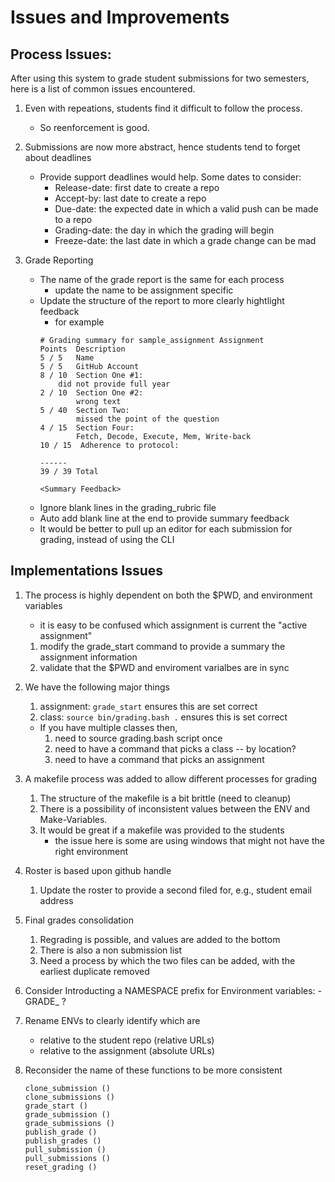 # Issues and Improvements


## Process Issues:
After using this system to grade student submissions for two semesters, here is a list of common issues encountered.

1. Even with repeations, students find it difficult to follow the process.
   * So reenforcement is good.

1. Submissions are now more abstract, hence students tend to forget about deadlines
   * Provide support deadlines would help. Some dates to consider:
     - Release-date: first date to create a repo
     - Accept-by:    last date to create a repo
     - Due-date: the expected date in which a valid push can be made to a repo
     - Grading-date: the day in which the grading will begin
     - Freeze-date: the last date in which a grade change can be mad

1. Grade Reporting
   * The name of the grade report is the same for each process
     - update the name to be assignment specific
   * Update the structure of the report to more clearly hightlight feedback
     - for example
     ```
     # Grading summary for sample_assignment Assignment
     Points  Description
     5 / 5   Name
     5 / 5   GitHub Account
     8 / 10  Section One #1:
     	 did not provide full year
     2 / 10  Section One #2:
             wrong text
     5 / 40  Section Two: 
             missed the point of the question
     4 / 15  Section Four: 
             Fetch, Decode, Execute, Mem, Write-back
     10 / 15  Adherence to protocol:

     ------
     39 / 39 Total

     <Summary Feedback>

     ```
   * Ignore blank lines in the grading_rubric file
   * Auto add blank line at the end to provide summary feedback
   * It would be better to pull up an editor for each submission for grading, instead of using the CLI

## Implementations Issues

1. The process is highly dependent on both the $PWD, and environment variables
   - it is easy to be confused which assignment is current the "active assignment"
   1. modify the grade_start command to provide a summary the assignment information
   1. validate that the $PWD and enviroment varialbes are in sync

1. We have the following major things
   1. assignment:  ``grade_start`` ensures this are set correct
   1. class:       ``source bin/grading.bash .`` ensures this is set correct
   - If you have multiple classes then, 
     1. need to source grading.bash script once
     1. need to have a command that picks a class -- by location?
     1. need to have a command that picks an assignment
1. A makefile process was added to allow different processes for grading
   1. The structure of the makefile is a bit brittle (need to cleanup)
   1. There is a possibility of inconsistent values between the ENV and Make-Variables.
   1. It would be great if a makefile was provided to the students
      - the issue here is some are using windows that might not have the right environment

1. Roster is based upon github handle
   1. Update the roster to provide a second filed for, e.g., student email address

1. Final grades consolidation
   1. Regrading is possible, and values are added to the bottom
   1. There is also a non submission list
   1. Need a process by which the two files can be added, with
      the earliest duplicate removed

1. Consider Introducting a NAMESPACE prefix for Environment variables: - GRADE_ ?

1. Rename ENVs to clearly identify which are 
   - relative to the student repo (relative URLs)
   - relative to the assignment (absolute URLs)

1. Reconsider the name of these functions to be more consistent
   ```
   clone_submission () 
   clone_submissions () 
   grade_start () 
   grade_submission () 
   grade_submissions () 
   publish_grade () 
   publish_grades () 
   pull_submission () 
   pull_submissions () 
   reset_grading ()
   ```

